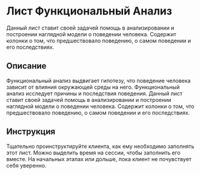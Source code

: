 # Лист Функциональный Анализ

Данный лист ставит своей задачей помощь в анализировании и построении
наглядной модели о поведении человека. Содержит колонки о том, что
предшествовало поведению, о самом поведении и его последствиях.

## Описание

Функциональный анализ выдвигает гипотезу, что поведение человека зависит
от влияния окружающей среды на него. Функциональный анализ исследует
причины и последствия поведения. Данный лист ставит своей задачей помощь
в анализировании и построении наглядной модели о поведении человека.
Содержит колонки о том, что предшествовало поведению, о самом поведении
и его последствиях.

## Инструкция

Тщательно проинструктируйте клиента, как ему необходимо заполнять этот
лист. Можно выделить время на сессии, чтобы заполнить его вместе. На
начальных этапах или дольше, пока клиент не почувствует себя уверенно.
